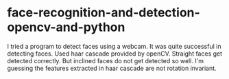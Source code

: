 # face-recognition-and-detection-opencv-and-python
I tried a program to detect faces using a webcam. It was quite successful in detecting faces. Used haar cascade provided by openCV. Straight faces get detected correctly. But inclined faces do not get detected so well. I'm guessing the features extracted in haar cascade are not rotation invariant.
